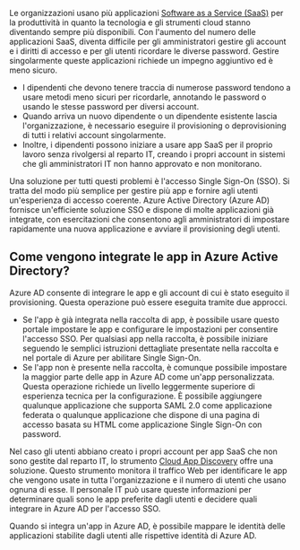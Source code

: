 Le organizzazioni usano più applicazioni [Software as a Service (SaaS)](https://azure.microsoft.com/overview/what-is-saas/) per la produttività in quanto la tecnologia e gli strumenti cloud stanno diventando sempre più disponibili. Con l'aumento del numero delle applicazioni SaaS, diventa difficile per gli amministratori gestire gli account e i diritti di accesso e per gli utenti ricordare le diverse password. Gestire singolarmente queste applicazioni richiede un impegno aggiuntivo ed è meno sicuro.

* I dipendenti che devono tenere traccia di numerose password tendono a usare metodi meno sicuri per ricordarle, annotando le password o usando le stesse password per diversi account.
* Quando arriva un nuovo dipendente o un dipendente esistente lascia l'organizzazione, è necessario eseguire il provisioning o deprovisioning di tutti i relativi account singolarmente.
* Inoltre, i dipendenti possono iniziare a usare app SaaS per il proprio lavoro senza rivolgersi al reparto IT, creando i propri account in sistemi che gli amministratori IT non hanno approvato e non monitorano.

Una soluzione per tutti questi problemi è l'accesso Single Sign-On (SSO). Si tratta del modo più semplice per gestire più app e fornire agli utenti un'esperienza di accesso coerente. Azure Active Directory (Azure AD) fornisce un'efficiente soluzione SSO e dispone di molte applicazioni già integrate, con esercitazioni che consentono agli amministratori di impostare rapidamente una nuova applicazione e avviare il provisioning degli utenti.

## Come vengono integrate le app in Azure Active Directory?
Azure AD consente di integrare le app e gli account di cui è stato eseguito il provisioning. Questa operazione può essere eseguita tramite due approcci.

* Se l'app è già integrata nella raccolta di app, è possibile usare questo portale impostare le app e configurare le impostazioni per consentire l'accesso SSO. Per qualsiasi app nella raccolta, è possibile iniziare seguendo le semplici istruzioni dettagliate presentate nella raccolta e nel portale di Azure per abilitare Single Sign-On.
* Se l'app non è presente nella raccolta, è comunque possibile impostare la maggior parte delle app in Azure AD come un'app personalizzata. Questa operazione richiede un livello leggermente superiore di esperienza tecnica per la configurazione. È possibile aggiungere qualunque applicazione che supporta SAML 2.0 come applicazione federata o qualunque applicazione che dispone di una pagina di accesso basata su HTML come applicazione Single Sign-On con password.

Nel caso gli utenti abbiano creato i propri account per app SaaS che non sono gestite dal reparto IT, lo strumento [Cloud App Discovery](../articles/active-directory/active-directory-cloudappdiscovery-whatis.md) offre una soluzione. Questo strumento monitora il traffico Web per identificare le app che vengono usate in tutta l'organizzazione e il numero di utenti che usano ognuna di esse. Il personale IT può usare queste informazioni per determinare quali sono le app preferite dagli utenti e decidere quali integrare in Azure AD per l'accesso SSO.

Quando si integra un'app in Azure AD, è possibile mappare le identità delle applicazioni stabilite dagli utenti alle rispettive identità di Azure AD.

<!---HONumber=AcomDC_0727_2016-->